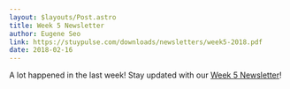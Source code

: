 ```yaml
---
layout: $layouts/Post.astro
title: Week 5 Newsletter
author: Eugene Seo
link: https://stuypulse.com/downloads/newsletters/week5-2018.pdf
date: 2018-02-16
---
```

A lot happened in the last week! Stay updated with our [Week 5 Newsletter](/downloads/newsletters/week5-2018.pdf)!
